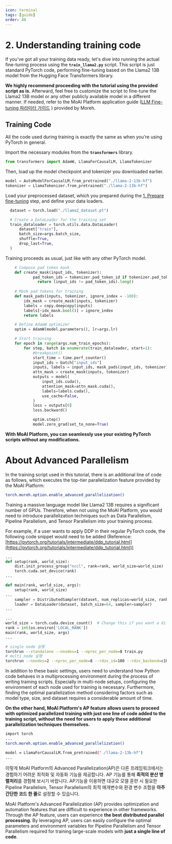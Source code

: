```yaml
---
icon: terminal
tags: [guide]
order: 40
---
```

# 2. Understanding training code

If you've got all your training data ready, let's dive into running the actual fine-tuning process using the **`train_llama2.py`** script. This script is just standard PyTorch code, performing fine-tuning based on the Llama2 13B model from the Hugging Face Transformers library.

**We highly recommend proceeding with the tutorial using the provided script as is.** Afterward, feel free to customize the script to fine-tune the Llama2 13B model or any other publicly available model in a different manner. If needed, refer to the MoAI Platform application guide ([LLM Fine-tuning 파라미터 가이드](https://www.notion.so/LLM-Fine-tuning-a169bf8a667c4a0689ec2d4ff464775b?pvs=21) ) provided by Moreh.

## Training Code

All the code used during training is exactly the same as when you're using PyTorch in general.

Import the necessary modules from the **`transformers`** library.

```python
from transformers import AdamW, LlamaForCausalLM, LlamaTokenizer
```

Then, load up the model checkpoint and tokenizer you downloaded earlier.

```python
model = AutoModelForCausalLM.from_pretrained("./llama-2-13b-hf")
tokenizer = LlamaTokenizer.from_pretrained("./llama-2-13b-hf")
```

Load your preprocessed dataset, which you prepared during the [1. Prepare fine-tuning](1_Prepare%20Fine-tuning.md) step, and define your data loaders.


```python
  dataset = torch.load("./llama2_dataset.pt")

  # Create a DataLoader for the training set
  train_dataloader = torch.utils.data.DataLoader(
      dataset["train"],
      batch_size=args.batch_size,
      shuffle=True,
      drop_last=True,
  )
```

Training proceeds as usual, just like with any other PyTorch model.

```python
    # Compose pad token mask
    def create_mask(input_ids, tokenizer):
		    pad_token_ids = tokenizer.pad_token_id if tokenizer.pad_token_id is not None else tokenizer.eos_token_id
			  return (input_ids != pad_token_ids).long() 
			   
    # Mask pad tokens for training
    def mask_pads(inputs, tokenizer, ignore_index = -100):
        idx_mask = create_mask(inputs, tokenizer)
        labels = copy.deepcopy(inputs)
        labels[~idx_mask.bool()] = ignore_index
        return labels

    # Define AdamW optimizer
    optim = AdamW(model.parameters(), lr=args.lr)

    # Start training
    for epoch in range(args.num_train_epochs):
        for step, batch in enumerate(train_dataloader, start=1):
            #breakpoint()
            start_time = time.perf_counter()
            input_ids = batch["input_ids"]
            inputs, labels = input_ids, mask_pads(input_ids, tokenizer)
            attn_mask = create_mask(inputs, tokenizer)
            outputs = model(
                input_ids.cuda(),
                attention_mask=attn_mask.cuda(),
                labels=labels.cuda(),
                use_cache=False,
            )
            loss = outputs[0]
            loss.backward()

            optim.step()
            model.zero_grad(set_to_none=True)
```

**With MoAI Platform, you can seamlessly use your existing PyTorch scripts without any modifications.**

# About Advanced Parallelism

In the training script used in this tutorial, there is an additional line of code as follows, which executes the top-tier parallelization feature provided by the MoAI Platform:

```bash
torch.moreh.option.enable_advanced_parallelization()
```

Training a massive language model like Llama2 13B requires a significant number of GPUs. Therefore, when not using the MoAI Platform, you would need to introduce parallelization techniques such as Data Parallelism, Pipeline Parallelism, and Tensor Parallelism into your training process.

For example, if a user wants to apply DDP in their regular PyTorch code, the following code snippet would need to be added (Reference: [https://pytorch.org/tutorials/intermediate/ddp_tutorial.html](https://pytorch.org/tutorials/intermediate/ddp_tutorial.html))


```python
...
def setup(rank, world_size):
    dist.init_process_group("nccl", rank=rank, world_size=world_size)
    torch.cuda.set_device(rank)
...

def main(rank, world_size, args):
	setup(rank, world_size)
...
	sampler = DistributedSampler(dataset, num_replicas=world_size, rank=rank)
	loader = DataLoader(dataset, batch_size=64, sampler=sampler)
...

...
world_size = torch.cuda.device_count()  # Change this if you want a different number of GPUs
rank = int(os.environ['LOCAL_RANK'])
main(rank, world_size, args)
...
```

```bash
# single node 실행
torchrun --standalone --nnodes=1 --nproc_per_node=8 train.py
# multi node 실행
torchrun --nnodes=2 --nproc_per_node=8 --rdzv_id=100 --rdzv_backend=c10d --rdzv_endpoint=$MASTER_ADDR:29400 train.py
```

In addition to these basic settings, users need to understand how Python code behaves in a multiprocessing environment during the process of writing training scripts. Especially in multi-node setups, configuring the environment of each node used for training is necessary. Furthermore, finding the optimal parallelization method considering factors such as model type, size, and dataset requires a considerable amount of time.

**On the other hand, MoAI Platform's AP feature allows users to proceed with optimized parallelized training with just one line of code added to the training script, without the need for users to apply these additional parallelization techniques themselves.**


```bash
import torch
...
torch.moreh.option.enable_advanced_parallelization()

model = LlamaForCausalLM.from_pretrained("./llama-2-13b-hf")
...
```

이렇게 MoAI Platform의 Advanced Parallelization(AP)은 다른 프레임워크에서는 경험하기 어려운 최적화 및 자동화 기능을 제공합니다. AP 기능를 통해 **최적의 분산 병렬처리**를 경험해 보시기 바랍니다. AP기능을 이용하면 대규모 모델 훈련 시 필요한 Pipeline Parallelism, Tensor Parallelism의 최적 매개변수와 환경 변수 조합을 **아주 간단한 코드 한 줄**로 설정할 수 있습니다.

MoAI Platform's Advanced Parallelization (AP) provides optimization and automation features that are difficult to experience in other frameworks. Through the AP feature, users can experience **the best distributed parallel processing**. By leveraging AP, users can easily configure the optimal parameters and environment variables for Pipeline Parallelism and Tensor Parallelism required for training large-scale models with **just a single line of code**.
